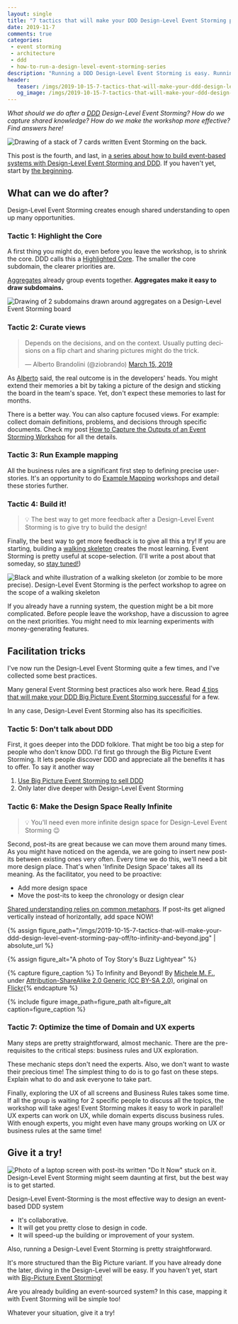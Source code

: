 ```yaml
---
layout: single
title: "7 tactics that will make your DDD Design-Level Event Storming pay-off"
date: 2019-11-7
comments: true
categories:
 - event storming
 - architecture
 - ddd
 - how-to-run-a-design-level-event-storming-series
description: "Running a DDD Design-Level Event Storming is easy. Running a great one is hard! This post is here to help you. It contains facilitation tricks to maximize the return on invested time. It also details workshop-closing activities to decide what to do next."
header:
   teaser: /imgs/2019-10-15-7-tactics-that-will-make-your-ddd-design-level-event-storming-pay-off/7-design-level-event-storming-tactics-teaser.jpeg
   og_image: /imgs/2019-10-15-7-tactics-that-will-make-your-ddd-design-level-event-storming-pay-off/7-design-level-event-storming-tactics-og.jpeg
---
```

_What should we do after a [DDD](https://en.wikipedia.org/wiki/Domain-driven_design) Design-Level Event Storming? How do we capture shared knowledge? How do we make the workshop more effective? Find answers here!_

![Drawing of a stack of 7 cards written Event Storming on the back.]({{site.url}}/imgs/2019-10-15-7-tactics-that-will-make-your-ddd-design-level-event-storming-pay-off/7-design-level-event-storming-tactics.jpeg)

This post is the fourth, and last, in [a series about how to build event-based systems with Design-Level Event Storming and DDD]({{site.url}}/categories/#how-to-run-a-design-level-event-storming-series). If you haven't yet, start by [the beginning]({{site.url}}/why-should-we-use-design-level-event-storming-for-ddd/).

## What can we do after?

Design-Level Event Storming creates enough shared understanding to open up many opportunities.

### Tactic 1: Highlight the Core

A first thing you might do, even before you leave the workshop, is to shrink the core. DDD calls this a [Highlighted Core](http://ddd.fed.wiki.org/view/highlighted-core). The smaller the core subdomain, the clearer priorities are.

[Aggregates](https://martinfowler.com/bliki/DDD_Aggregate.html) already group events together. **Aggregates make it easy to draw subdomains.**

![Drawing of 2 subdomains drawn around aggregates on a Design-Level Event Storming board]({{site.url}}/imgs/2019-10-15-7-tactics-that-will-make-your-ddd-design-level-event-storming-pay-off/subdomains-design-level-event-storming.jpeg)

### Tactic 2: Curate views

<blockquote class="twitter-tweet"><p lang="en" dir="ltr">Depends on the decisions, and on the context. Usually putting decisions on a flip chart and sharing pictures might do the trick.</p>&mdash; Alberto Brandolini (@ziobrando) <a href="https://twitter.com/ziobrando/status/1106599987625058304?ref_src=twsrc%5Etfw">March 15, 2019</a></blockquote> <script async src="https://platform.twitter.com/widgets.js" charset="utf-8"></script>

As [Alberto](https://twitter.com/ziobrando) said, the real outcome is in the developers' heads. You might extend their memories a bit by taking a picture of the design and sticking the board in the team's space. Yet, don't expect these memories to last for months.

There is a better way. You can also capture focused views. For example: collect domain definitions, problems, and decisions through specific documents. Check my post [How to Capture the Outputs of an Event Storming Workshop]({{site.url}}/how-to-capture-the-outputs-of-an-event-storming-workshop/) for all the details.

### Tactic 3: Run Example mapping

All the business rules are a significant first step to defining precise user-stories. It's an opportunity to do [Example Mapping](https://cucumber.io/blog/example-mapping-introduction/) workshops and detail these stories further.

### Tactic 4: Build it!

> 💡 The best way to get more feedback after a Design-Level Event Storming is to give try to build the design!

Finally, the best way to get more feedback is to give all this a try! If you are starting, building a [walking skeleton](https://codeclimate.com/blog/kickstart-your-next-project-with-a-walking-skeleton/) creates the most learning. Event Storming is pretty useful at scope-selection. (I'll write a post about that someday, so [stay tuned!](http://eepurl.com/dxKE95))

![Black and white illustration of a walking skeleton (or zombie to be more precise). Design-Level Event Storming is the perfect workshop to agree on the scope of a walking skeleton]({{site.url}}/imgs/2019-10-15-7-tactics-that-will-make-your-ddd-design-level-event-storming-pay-off/walking-skeleton.jpg)

If you already have a running system, the question might be a bit more complicated. Before people leave the workshop, have a discussion to agree on the next priorities. You might need to mix learning experiments with money-generating features.

## Facilitation tricks

I've now run the Design-Level Event Storming quite a few times, and I've collected some best practices.

Many general Event Storming best practices also work here. Read [4 tips that will make your DDD Big Picture Event Storming successful]({{site.url}}/4-tips-that-will-make-your-ddd-big-picture-event-storming-successful/) for a few.

In any case, Design-Level Event Storming also has its specificities.

### Tactic 5: Don't talk about DDD

First, it goes deeper into the DDD folklore. That might be too big a step for people who don't know DDD. I'd first go through the Big Picture Event Storming. It lets people discover DDD and appreciate all the benefits it has to offer. To say it another way

1.  [Use Big Picture Event Storming to sell DDD]({{site.url}}/how-to-use-event-storming-to-introduce-domain-driven-design/)
2.  Only later dive deeper with Design-Level Event Storming

### Tactic 6: Make the Design Space Really Infinite

> 💡 You'll need even more infinite design space for Design-Level Event Storming 😉

Second, post-its are great because we can move them around many times. As you might have noticed on the agenda, we are going to insert new post-its between existing ones very often. Every time we do this, we'll need a bit more design place. That's when 'Infinite Design Space' takes all its meaning. As the facilitator, you need to be proactive:

*   Add more design space
*   Move the post-its to keep the chronology or design clear

[Shared understanding relies on common metaphors](https://www.goodreads.com/book/show/34459.Metaphors_We_Live_By). If post-its get aligned vertically instead of horizontally, add space NOW!

{% assign figure_path="/imgs/2019-10-15-7-tactics-that-will-make-your-ddd-design-level-event-storming-pay-off/to-infinity-and-beyond.jpg" | absolute_url %}
    
{% assign figure_alt="A photo of Toy Story's Buzz Lightyear" %}
    
{% capture figure_caption %}
To Infinity and Beyond! By [Michele M. F.](https://www.flickr.com/photos/e-coli/), under [Attribution-ShareAlike 2.0 Generic (CC BY-SA 2.0)](https://creativecommons.org/licenses/by-sa/2.0/), original on [Flickr](https://www.flickr.com/photos/e-coli/10923806663){% endcapture %}
    
{% include figure image_path=figure_path alt=figure_alt caption=figure_caption %}

### Tactic 7: Optimize the time of Domain and UX experts

Many steps are pretty straightforward, almost mechanic. There are the pre-requisites to the critical steps: business rules and UX exploration.

These mechanic steps don't need the experts. Also, we don't want to waste their precious time! The simplest thing to do is to go fast on these steps. Explain what to do and ask everyone to take part.

Finally, exploring the UX of all screens and Business Rules takes some time. If all the group is waiting for 2 specific people to discuss all the topics, the workshop will take ages! Event Storming makes it easy to work in parallel! UX experts can work on UX, while domain experts discuss business rules. With enough experts, you might even have many groups working on UX or business rules at the same time!

## Give it a try!

![Photo of a laptop screen with post-its written "Do It Now" stuck on it. Design-Level Event Storming might seem daunting at first, but the best way is to get started.]({{site.url}}/imgs/2019-10-15-7-tactics-that-will-make-your-ddd-design-level-event-storming-pay-off/do-it-now.jpg)

Design-Level Event-Storming is the most effective way to design an event-based DDD system

*   It's collaborative.
*   It will get you pretty close to design in code.
*   It will speed-up the building or improvement of your system.

Also, running a Design-Level Event Storming is pretty straightforward.

It's more structured than the Big Picture variant. If you have already done the later, diving in the Design-Level will be easy. If you haven't yet, start with [Big-Picture Event Storming!]({{site.url}}/detailed-agenda-of-a-ddd-big-picture-event-storming-part-1/)

Are you already building an event-sourced system? In this case, mapping it with Event Storming will be simple too!

Whatever your situation, give it a try!